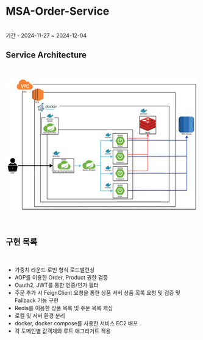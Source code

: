 # MSA-Order-Service
<br>
기간 - 2024-11-27 ~ 2024-12-04
<br>

## Service Architecture

<br>

![img.png](img.png)

<br>

## 구현 목록

<br>

- 가중치 라운드 로빈 형식 로드밸런싱
- AOP를 이용한 Order, Product 권한 검증
- Oauth2, JWT를 통한 인증/인가 필터
- 주문 추가 시 FeignClient 요청을 통한 상품 서버 상품 목록 요청 및 검증 및 Fallback 기능 구현
- Redis를 이용한 상품 목록 및 주문 목록 캐싱
- 로컬 및 서버 환경 분리
- docker, docker compose를 사용한 서비스 EC2 배포
- 각 도메인별 값객체와 루트 애그리거트 적용

